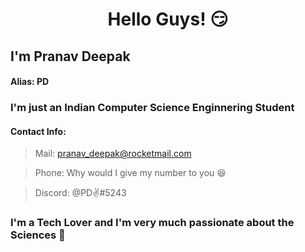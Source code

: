 <h1 align="center"> Hello Guys! 😏</h1>
<h2> I'm Pranav Deepak</h2>
<h4> Alias: PD</h4>
<h3>I'm just an Indian Computer Science Enginnering Student</h3>
<h4>Contact Info:</h4>
 
> Mail: pranav_deepak@rocketmail.com

> Phone: Why would I give my number to you 😆

> Discord: @PD✌#5243

### I'm a Tech Lover and I'm very much passionate about the Sciences 🔬



